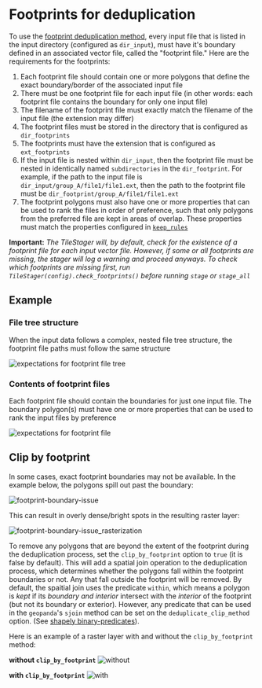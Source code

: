 # Footprints for deduplication

To use the [footprint deduplication method](deduplication.md), every input file that
is listed in the input directory (configured as `dir_input`), must have it's boundary defined in an associated vector file, called the "footprint file." Here are the requirements for the footprints:

1. Each footprint file should contain one or more polygons that define the exact boundary/border of the associated input file
2. There must be one footprint file for each input file (in other words: each footprint file contains the boundary for only one input file)
3. The filename of the footprint file must exactly match the filename of the input file (the extension may differ)
4. The footprint files must be stored in the directory that is configured as `dir_footprints`
5. The footprints must have the extension that is configured as `ext_footprints`
6. If the input file is nested within `dir_input`, then the footprint file must be nested in identically named `subdirectories` in the `dir_footprint`. For example, if the path to the input file is `dir_input/group_A/file1/file1.ext`, then the path to the footprint file must be `dir_footprint/group_A/file1/file1.ext`
7. The footprint polygons must also have one or more properties that can be used to rank the files
in order of preference, such that only polygons from the preferred file are
kept in areas of overlap. These properties must match the properties configured in [`keep_rules`](deduplication.md)

**Important:** *The TileStager will, by default, check for the existence of a footprint file for each input vector file. However, if some or all footprints are missing, the stager will log a warning and proceed anyways. To check which footprints are missing first, run `TileStager(config).check_footprints()` before running `stage` or `stage_all`*

## Example

### File tree structure

When the input data follows a complex, nested file tree structure, the footprint file paths must follow the same structure

![expectations for footprint file tree](images/footprint-paths.png)

### Contents of footprint files

Each footprint file should contain the boundaries for just one input file. The boundary polygon(s) must have one or more properties that can be used to rank the input files by preference

![expectations for footprint file](images/footprint-file.png)

## Clip by footprint

In some cases, exact footprint boundaries may not be available. In the example below, the polygons spill out past the boundary:

![footprint-boundary-issue](images/footprint-boundary-issue.png)

This can result in overly dense/bright spots in the resulting raster layer:

![footprint-boundary-issue_rasterization](images/footprint-boundary-issue_rasterization.png)

To remove any polygons that are beyond the extent of the footprint during the deduplication process, set the `clip_by_footprint` option to `true` (it is false by default). This will add a spatial join operation to the deduplication process, which determines whether the polygons fall within the footprint boundaries or not. Any that fall outside the footprint will be removed. By default, the spaitial join uses the predicate `within`, which means a polygon is *kept* if its *boundary and interior* intersect with the *interior* of the footprint (but not its boundary or exterior). However, any predicate that can be used in the `geopanda`'s `sjoin` method can be set on the `deduplicate_clip_method` option. (See [shapely binary-predicates](https://shapely.readthedocs.io/en/latest/manual.html#binary-predicates)). 

Here is an example of a raster layer with and without the `clip_by_footprint` method:

**without `clip_by_footprint`**
![without](images/footprint-clip-by_before.png)

**with `clip_by_footprint`**
![with](images/footprint-clip-by_after.png)